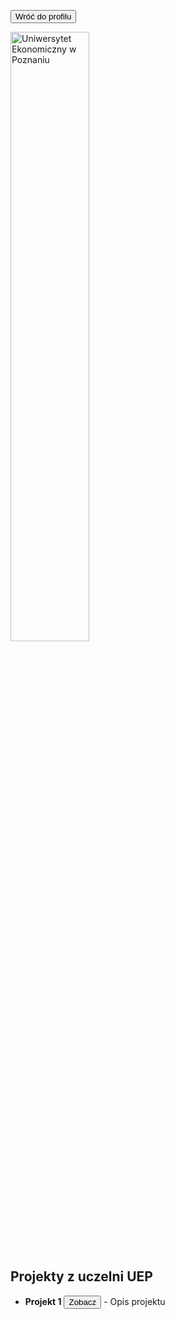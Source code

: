 <a href="https://github.com/toniemasz" target="_blank"><button>Wróć do profilu</button></a>

<img title="UEP" alt="Uniwersytet Ekonomiczny w Poznaniu" src="/uep.jpg" style="width: 50%; height: 50%;">

## Projekty z uczelni UEP

- **Projekt 1** <a href="https://github.com/toniemasz/PowerBI_projects" target="_blank"><button>Zobacz</button></a> - 
  Opis projektu

